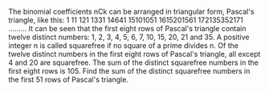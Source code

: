   The binomial coefficients nCk can be arranged in triangular form, Pascal's triangle, like this:        1  11  121  1331  14641  15101051  1615201561  172135352171    .........      It can be seen that the first eight rows of Pascal's triangle contain twelve distinct numbers: 1,&nbsp;2,&nbsp;3,&nbsp;4,&nbsp;5,&nbsp;6,&nbsp;7,&nbsp;10,&nbsp;15,&nbsp;20,&nbsp;21&nbsp;and&nbsp;35.    A positive integer n is called squarefree if no square of a prime divides n.  Of the twelve distinct numbers in the first eight rows of Pascal's triangle, all except 4 and 20 are squarefree.  The sum of the distinct squarefree numbers in the first eight rows is 105.    Find the sum of the distinct squarefree numbers in the first 51 rows of Pascal's triangle.  